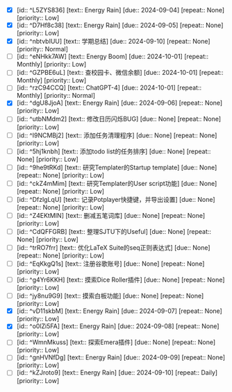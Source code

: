 - [x] [id:: ^L5ZYS836] [text:: Energy Rain] [due:: 2024-09-04] [repeat:: None] [priority:: Low]
- [x] [id:: ^D7Hf8c38] [text:: Energy Rain] [due:: 2024-09-05] [repeat:: None] [priority:: Low]
- [x] [id:: ^nbtvbIUU] [text:: 学期总结] [due:: 2024-09-10] [repeat:: None] [priority:: Normal]
- [ ] [id:: ^eNHkk7AW] [text:: Energy Boom] [due:: 2024-10-01] [repeat:: Monthly] [priority:: Low]
- [ ] [id:: ^GZPBE6uL] [text:: 查校园卡、微信余额] [due:: 2024-10-01] [repeat:: Monthly] [priority:: Low]
- [ ] [id:: ^rzC94CCQ] [text:: ChatGPT-4] [due:: 2024-10-01] [repeat:: Monthly] [priority:: Normal]
- [x] [id:: ^dgU8JjoA] [text:: Energy Rain] [due:: 2024-09-06] [repeat:: None] [priority:: Low]
- [ ] [id:: ^utbNMdm2] [text:: 修改日历闪烁BUG] [due:: None] [repeat:: None] [priority:: Low]
- [ ] [id:: ^I9NCMBj2] [text:: 添加任务清理程序] [due:: None] [repeat:: None] [priority:: Low]
- [ ] [id:: ^5hj1knbh] [text:: 添加todo list的任务排序] [due:: None] [repeat:: None] [priority:: Low]
- [ ] [id:: ^9he9tRKd] [text:: 研究Templater的Startup template] [due:: None] [repeat:: None] [priority:: Low]
- [ ] [id:: ^ckZ4mMim] [text:: 研究Templater的User script功能] [due:: None] [repeat:: None] [priority:: Low]
- [ ] [id:: ^DfzlgLqU] [text:: 记录Potplayer快捷键，并导出设置] [due:: None] [repeat:: None] [priority:: Low]
- [ ] [id:: ^Z4EKtMIN] [text:: 删减五笔词库] [due:: None] [repeat:: None] [priority:: Low]
- [ ] [id:: ^CdQFFGRB] [text:: 整理SJTU下的Useful] [due:: None] [repeat:: None] [priority:: Low]
- [ ] [id:: ^trRO7frr] [text:: 优化LaTeX Suite的seq正则表达式] [due:: None] [repeat:: None] [priority:: Low]
- [ ] [id:: ^EqKkgQ1s] [text:: 注册谷歌账号] [due:: None] [repeat:: None] [priority:: Low]
- [ ] [id:: ^g4Yr6KKH] [text:: 摸索Dice Roller插件] [due:: None] [repeat:: None] [priority:: Low]
- [ ] [id:: ^jy8nu9G9] [text:: 摸索白板功能] [due:: None] [repeat:: None] [priority:: Low]
- [x] [id:: ^vD11skbM] [text:: Energy Rain] [due:: 2024-09-07] [repeat:: None] [priority:: Low]
- [x] [id:: ^o0lZi5FA] [text:: Energy Rain] [due:: 2024-09-08] [repeat:: None] [priority:: Low]
- [ ] [id:: ^WmnMkuss] [text:: 探索Emera插件] [due:: None] [repeat:: None] [priority:: Low]
- [ ] [id:: ^gnHVNfDg] [text:: Energy Rain] [due:: 2024-09-09] [repeat:: None] [priority:: Low]
- [ ] [id:: ^kZJroto9] [text:: Energy Rain] [due:: 2024-09-10] [repeat:: Daily] [priority:: Low]
